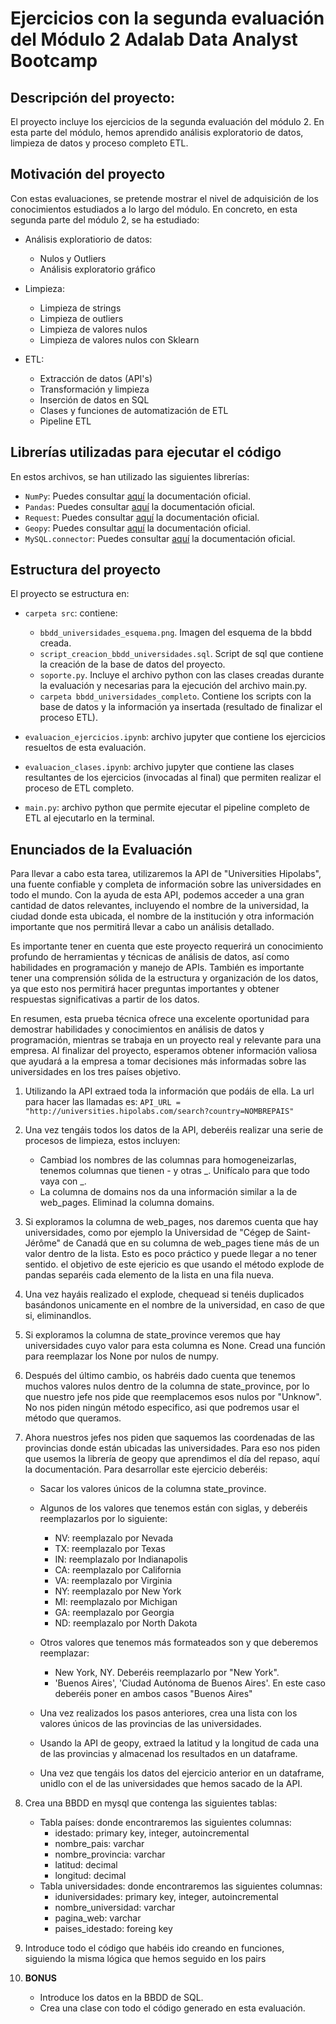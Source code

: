 # Ejercicios con la segunda evaluación del Módulo 2 Adalab Data Analyst Bootcamp

## Descripción del proyecto:

El proyecto incluye los ejercicios de la segunda evaluación del módulo 2. En esta parte del módulo, hemos aprendido análisis exploratorio de datos, limpieza de datos y proceso completo ETL.

## Motivación del proyecto

Con estas evaluaciones, se pretende mostrar el nivel de adquisición de los conocimientos estudiados a lo largo del módulo. En concreto, en esta segunda parte del módulo 2, se ha estudiado:

- Análisis exploratiorio de datos:
    - Nulos y Outliers
    - Análisis exploratorio gráfico

- Limpieza:
    - Limpieza de strings
    - Limpieza de outliers
    - Limpieza de valores nulos
    - Limpieza de valores nulos con Sklearn

- ETL:
    - Extracción de datos (API's)
    - Transformación y limpieza
    - Inserción de datos en SQL
    - Clases y funciones de automatización de ETL
    - Pipeline ETL


## Librerías utilizadas para ejecutar el código

En estos archivos, se han utilizado las siguientes librerías:
- `NumPy`: Puedes consultar [aquí](https://numpy.org/doc/stable/user/) la documentación oficial.
- `Pandas`: Puedes consultar [aquí](https://pandas.pydata.org/docs/user_guide/index.html#user-guide) la documentación oficial.
- `Request`: Puedes consultar [aquí](https://pypi.org/project/requests/) la documentación oficial.
- `Geopy`: Puedes consultar [aquí](https://pypi.org/project/geopy/) la documentación oficial.
- `MySQL.connector`: Puedes consultar [aquí](https://dev.mysql.com/doc/connector-python/en/) la documentación oficial.

## Estructura del proyecto

El proyecto se estructura en:
- `carpeta src`: contiene:
    - `bbdd_universidades_esquema.png`. Imagen del esquema de la bbdd creada.
    - `script_creacion_bbdd_universidades.sql`. Script de sql que contiene la creación de la base de datos del proyecto.
    - `soporte.py`. Incluye el archivo python con las clases creadas durante la evaluación y necesarias para la ejecución del archivo main.py.
    - `carpeta bbdd_universidades_completo`. Contiene los scripts con la base de datos y la información ya insertada (resultado de finalizar el proceso ETL).

- `evaluacion_ejercicios.ipynb`: archivo jupyter que contiene los ejercicios resueltos de esta evaluación. 

- `evaluacion_clases.ipynb`: archivo jupyter que contiene las clases resultantes de los ejercicios (invocadas al final) que permiten realizar el proceso de ETL completo.

- `main.py`: archivo python que permite ejecutar el pipeline completo de ETL al ejecutarlo en la terminal.

## Enunciados de la Evaluación

Para llevar a cabo esta tarea, utilizaremos la API de "Universities Hipolabs", una fuente confiable y completa de información sobre las universidades en todo el mundo. Con la ayuda de esta API, podemos acceder a una gran cantidad de datos relevantes, incluyendo el nombre de la universidad, la ciudad donde esta ubicada, el nombre de la institución y otra información importante que nos permitirá llevar a cabo un análisis detallado.

Es importante tener en cuenta que este proyecto requerirá un conocimiento profundo de herramientas y técnicas de análisis de datos, así como habilidades en programación y manejo de APIs. También es importante tener una comprensión sólida de la estructura y organización de los datos, ya que esto nos permitirá hacer preguntas importantes y obtener respuestas significativas a partir de los datos.

En resumen, esta prueba técnica ofrece una excelente oportunidad para demostrar habilidades y conocimientos en análisis de datos y programación, mientras se trabaja en un proyecto real y relevante para una empresa. Al finalizar del proyecto, esperamos obtener información valiosa que ayudará a la empresa a tomar decisiones más informadas sobre las universidades en los tres países objetivo.

1. Utilizando la API extraed toda la información que podáis de ella. La url para hacer las llamadas es:
    `API_URL = "http://universities.hipolabs.com/search?country=NOMBREPAIS"`

2. Una vez tengáis todos los datos de la API, deberéis realizar una serie de procesos de limpieza, estos incluyen:
    - Cambiad los nombres de las columnas para homogeneizarlas, tenemos columnas que tienen - y otras _. Unifícalo para que todo vaya con _.
    - La columna de domains nos da una información similar a la de web_pages. Eliminad la columna domains.

3. Si exploramos la columna de web_pages, nos daremos cuenta que hay universidades, como por ejemplo la Universidad de "Cégep de Saint-Jérôme" de Canadá que en su columna de web_pages tiene más de un valor dentro de la lista. Esto es poco práctico y puede llegar a no tener sentido. el objetivo de este ejericio es que usando el método explode de pandas separéis cada elemento de la lista en una fila nueva.

4. Una vez hayáis realizado el explode, chequead si tenéis duplicados basándonos unicamente en el nombre de la universidad, en caso de que si, eliminandlos.

5. Si exploramos la columna de state_province veremos que hay universidades cuyo valor para esta columna es None. Cread una función para reemplazar los None por nulos de numpy.

6. Después del último cambio, os habréis dado cuenta que tenemos muchos valores nulos dentro de la columna de state_province, por lo que nuestro jefe nos pide que reemplacemos esos nulos por "Unknow". No nos piden ningún método especifico, asi que podremos usar el método que queramos.

7. Ahora nuestros jefes nos piden que saquemos las coordenadas de las provincias donde están ubicadas las universidades. Para eso nos piden que usemos la librería de geopy que aprendimos el día del repaso, aquí la documentación. Para desarrollar este ejercicio deberéis:
    - Sacar los valores únicos de la columna state_province.
    - Algunos de los valores que tenemos están con siglas, y deberéis reemplazarlos por lo siguiente:
        - NV: reemplazalo por Nevada
        - TX: reemplazalo por Texas
        - IN: reemplazalo por Indianapolis
        - CA: reemplazalo por California
        - VA: reemplazalo por Virginia
        - NY: reemplazalo por New York
        - MI: reemplazalo por Michigan
        - GA: reemplazalo por Georgia
        - ND: reemplazalo por North Dakota
    - Otros valores que tenemos más formateados son y que deberemos reemplazar:
        - New York, NY. Deberéis reemplazarlo por "New York".
        - 'Buenos Aires', 'Ciudad Autónoma de Buenos Aires'. En este caso deberéis poner en ambos casos "Buenos Aires"

    - Una vez realizados los pasos anteriores, crea una lista con los valores únicos de las provincias de las universidades.
    - Usando la API de geopy, extraed la latitud y la longitud de cada una de las provincias y almacenad los resultados en un dataframe.
    - Una vez que tengáis los datos del ejercicio anterior en un dataframe, unidlo con el de las universidades que hemos sacado de la API.

8. Crea una BBDD en mysql que contenga las siguientes tablas:

    - Tabla países: donde encontraremos las siguientes columnas:
        - idestado: primary key, integer, autoincremental
        - nombre_pais: varchar
        - nombre_provincia: varchar
        - latitud: decimal
        - longitud: decimal
    - Tabla universidades: donde encontraremos las siguientes columnas:
        - iduniversidades: primary key, integer, autoincremental
        - nombre_universidad: varchar
        - pagina_web: varchar
        - paises_idestado: foreing key

9. Introduce todo el código que habéis ido creando en funciones, siguiendo la misma lógica que hemos seguido en los pairs

10. **BONUS**
    - Introduce los datos en la BBDD de SQL.
    - Crea una clase con todo el código generado en esta evaluación.
